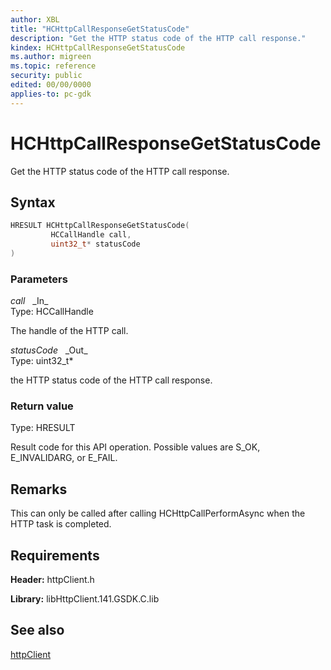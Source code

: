 ```yaml
---
author: XBL
title: "HCHttpCallResponseGetStatusCode"
description: "Get the HTTP status code of the HTTP call response."
kindex: HCHttpCallResponseGetStatusCode
ms.author: migreen
ms.topic: reference
security: public
edited: 00/00/0000
applies-to: pc-gdk
---
```


# HCHttpCallResponseGetStatusCode  

Get the HTTP status code of the HTTP call response.  

## Syntax  
  
```cpp
HRESULT HCHttpCallResponseGetStatusCode(  
         HCCallHandle call,  
         uint32_t* statusCode  
)  
```  
  
### Parameters  
  
*call* &nbsp;&nbsp;\_In\_  
Type: HCCallHandle  
  
The handle of the HTTP call.  
  
*statusCode* &nbsp;&nbsp;\_Out\_  
Type: uint32_t*  
  
the HTTP status code of the HTTP call response.  
  
  
### Return value  
Type: HRESULT
  
Result code for this API operation. Possible values are S_OK, E_INVALIDARG, or E_FAIL.
  
## Remarks  
  
This can only be called after calling HCHttpCallPerformAsync when the HTTP task is completed.
  
## Requirements  
  
**Header:** httpClient.h
  
**Library:** libHttpClient.141.GSDK.C.lib
  
## See also  
[httpClient](../httpclient_members.md)  
  
  
